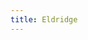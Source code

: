 ```yaml
---
title: Eldridge
---
```




<script setup>
import Live2DViewer from './.vitepress/theme/Live2DViewer.vue'
import { ref,computed } from 'vue'
import { charData,charDataNames,charDataIds } from './.vitepress/theme/charData'
const characterData = ref(charData)
</script>

<Live2DViewer :char-data="characterData" :live2dmodel="charDataIds[6]"/>